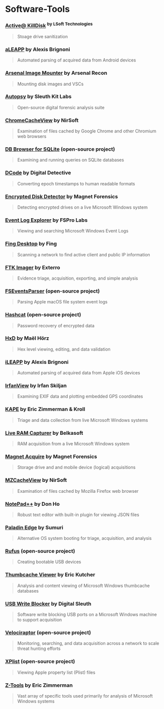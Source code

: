 # Software-Tools

### [Active@ KillDisk](https://www.killdisk.com/killdisk-freeware.htm) <sup>by LSoft Technologies</sup>
> Stoage drive sanitization

### [aLEAPP](https://github.com/abrignoni/aLEAPP/releases/) by Alexis Brignoni
> Automated parsing of acquired data from Android devices

### [Arsenal Image Mounter](https://arsenalrecon.com/downloads) by Arsenal Recon
> Mounting disk images and VSCs

### [Autopsy](www.autopsy.com/download/) by Sleuth Kit Labs
> Open-source digital forensic analysis suite

### [ChromeCacheView](https://www.nirsoft.net/utils/chrome_cache_view.html) by NirSoft
> Examination of files cached by Google Chrome and other Chromium web browsers

### [DB Browser for SQLite](https://sqlitebrowser.org/dl/) (open-source project)
>  Examining and running queries on SQLite databases

### [DCode](https://www.digital-detective.net/dcode/) by Digital Detective
> Converting epoch timestamps to human readable formats

### [Encrypted Disk Detector](https://www.magnetforensics.com/resources/encrypted-disk-detector/) by Magnet Forensics
> Detecting encrypted drives on a live Microsoft Windows system

### [Event Log Explorer](https://eventlogxp.com/) by FSPro Labs
> Viewing and searching Microsoft Windows Event Logs

### [Fing Desktop](https://www.fing.com/fing-desktop/) by Fing
> Scanning a network to find active client and public IP information

### [FTK Imager](www.exterro.com/ftk-product-downloads/) by Exterro
> Evidence triage, acquisition, exporting, and simple analysis

### [FSEventsParser](https://github.com/dlcowen/FSEventsParser) (open-source project)
> Parsing Apple macOS file system event logs

### [Hashcat](https://hashcat.net/hashcat/) (open-source project)
> Password recovery of encrypted data

### [HxD](https://mh-nexus.de/en/hxd/) by Maël Hörz
> Hex level viewing, editing, and data validation

### [iLEAPP](https://github.com/abrignoni/iLEAPP/releases/) by Alexis Brignoni
> Automated parsing of acquired data from Apple iOS devices

### [IrfanView](https://www.irfanview.com/main_download_engl.htm) by Irfan Skiljan
> Examining EXIF data and plotting embedded GPS coordinates

### [KAPE](https://www.kroll.com/en/services/cyber-risk/incident-response-litigation-support/kroll-artifact-parser-extractor-kape) by Eric Zimmerman & Kroll
> Triage and data collection from live Microsoft Windows systems

### [Live RAM Capturer](https://belkasoft.com/trial) by Belkasoft
> RAM acquisition from a live Microsoft Windows system

### [Magnet Acquire](https://www.magnetforensics.com/resources/magnet-acquire/) by Magnet Forensics
> Storage drive and and mobile device (logical) acquisitions

### [MZCacheView](https://www.nirsoft.net/utils/mozilla_cache_viewer.html) by NirSoft
> Examination of files cached by Mozilla Firefox web browser

### [NotePad++](https://notepad-plus-plus.org/downloads/) by Don Ho
> Robust text editor with built-in plugin for viewing JSON files

### [Paladin Edge](https://sumuri.com/product/paladin-edge-64-bit/) by Sumuri
> Alternative OS system booting for triage, acquisition, and analysis

### [Rufus](https://rufus.ie/en/) (open-source project)
> Creating bootable USB devices

### [Thumbcache Viewer](https://thumbcacheviewer.github.io/) by Eric Kutcher
> Analysis and content viewing of Microsoft Windows thumbcache databases

### [USB Write Blocker](https://github.com/digitalsleuth/Registry-Write-Block/archive/refs/heads/master.zip) by Digital Sleuth
> Software write blocking USB ports on a Microsoft Windows machine to support acquisition

### [Velociraptor](https://github.com/Velocidex/velociraptor/releases/) (open-source project)
> Monitoring, searching, and data acquisition across a network to scale threat hunting efforts

### [XPlist](https://github.com/ic005k/Xplist/releases) (open-source project)
> Viewing Apple property list (Plist) files

### [Z-Tools](https://ericzimmerman.github.io/#!index.md) by Eric Zimmerman
> Vast array of specific tools used primarily for analysis of Microsoft Windows systems
